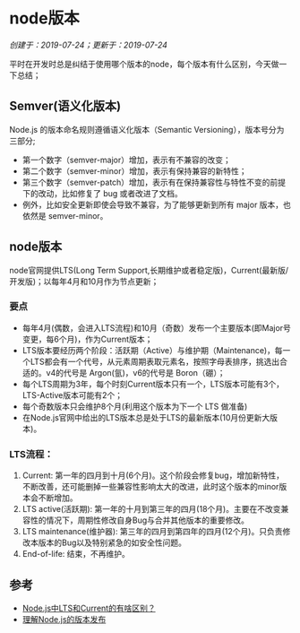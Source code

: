 # node版本

*创建于：2019-07-24；更新于：2019-07-24*

平时在开发时总是纠结于使用哪个版本的node，每个版本有什么区别，今天做一下总结；

## Semver(语义化版本)

Node.js 的版本命名规则遵循语义化版本（Semantic Versioning），版本号分为三部分;

- 第一个数字（semver-major）增加，表示有不兼容的改变；
- 第二个数字（semver-minor）增加，表示有保持兼容的新特性；
- 第三个数字（semver-patch）增加，表示有在保持兼容性与特性不变的前提下的改动，比如修复了 bug 或者改进了文档。
- 例外，比如安全更新即使会导致不兼容，为了能够更新到所有 major 版本，也依然是 semver-minor。

## node版本

node官网提供LTS(Long Term Support,长期维护或者稳定版)，Current(最新版/开发版)；以每年4月和10月作为节点更新；

### 要点

- 每年4月(偶数，会进入LTS流程)和10月（奇数）发布一个主要版本(即Major号变更，每6个月)，作为Current版本；
- LTS版本要经历两个阶段：活跃期（Active）与维护期（Maintenance)，每一个LTS都会有一个代号，从元素周期表取元素名，按照字母表排序，挑选出合适的。v4的代号是 Argon(氩)，v6的代号是 Boron（硼）；
- 每个LTS周期为3年，每个时刻Current版本只有一个，LTS版本可能有3个，LTS-Active版本可能有2个；
- 每个奇数版本只会维护8个月(利用这个版本为下一个 LTS 做准备)
- 在Node.js官网中给出的LTS版本总是处于LTS的最新版本(10月份更新大版本)。

### LTS流程：

1. Current: 第一年的四月到十月(6个月)。这个阶段会修复bug，增加新特性，不断改善，还可能删掉一些兼容性影响太大的改进，此时这个版本的minor版本会不断增加。
1. LTS active(活跃期): 第一年的十月到第三年的四月(18个月)。主要在不改变兼容性的情况下，周期性修改自身Bug与合并其他版本的重要修改。
1. LTS maintenance(维护器): 第三年的四月到第四年的四月(12个月)。只负责修改本版本的Bug以及特别紧急的如安全性问题。
1. End-of-life: 结束，不再维护。

## 参考

- [Node.js中LTS和Current的有啥区别？](https://www.jianshu.com/p/014a14713dce)
- [理解Node.js的版本发布](https://baijiahao.baidu.com/s?id=1626332802026818591&wfr=spider&for=pc)